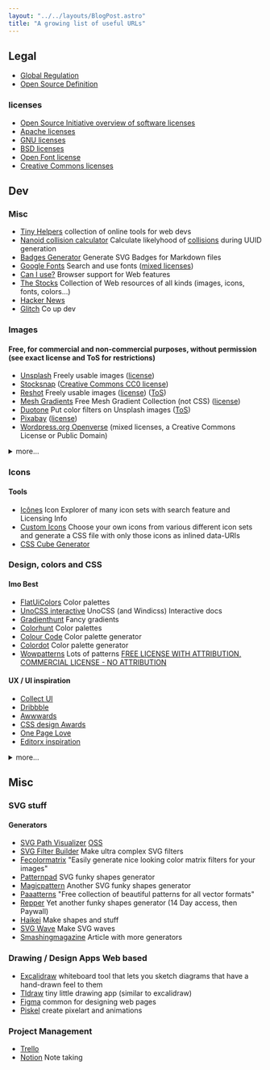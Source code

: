 ```yaml
---
layout: "../../layouts/BlogPost.astro"
title: "A growing list of useful URLs"
---
```


## Legal
- [Global Regulation](https://www.global-regulation.com/)
- [Open Source Definition](https://opensource.org/osd)

### licenses
- [Open Source Initiative overview of software licenses](https://opensource.org/licenses/)
- [Apache licenses](https://www.apache.org/licenses/)
- [GNU licenses](https://www.gnu.org/licenses/)
- [BSD licenses](https://en.wikipedia.org/wiki/BSD_licenses)
- [Open Font license](https://scripts.sil.org/cms/scripts/page.php?site_id=nrsi&id=OFL)
- [Creative Commons licenses](https://creativecommons.org/licenses/?lang=en)

## Dev

### Misc
- [Tiny Helpers](https://tiny-helpers.dev/) collection of online tools for web devs
- [Nanoid collision calculator](https://zelark.github.io/nano-id-cc/) Calculate likelyhood of [collisions](https://en.wikipedia.org/wiki/Universally_unique_identifier#Collisions) during UUID generation
- [Badges Generator](https://mdb.pushkaryadav.in/) Generate SVG Badges for Markdown files
- [Google Fonts](https://fonts.google.com/) Search and use fonts ([mixed licenses](https://github.com/google/fonts))
- [Can I use?](https://caniuse.com/) Browser support for Web features
- [The Stocks](http://thestocks.im/) Collection of Web resources of all kinds (images, icons, fonts, colors...)
- [Hacker News](https://news.ycombinator.com/)
- [Glitch](https://glitch.com) Co up dev

### Images

#### Free, for commercial and non-commercial purposes, without permission (see exact license and ToS for restrictions)
- [Unsplash](https://unsplash.com/) Freely usable images ([license](https://unsplash.com/license))
- [Stocksnap](https://stocksnap.io/) ([Creative Commons CC0 license](https://stocksnap.io/license))
- [Reshot](https://www.reshot.com/) Freely usable images ([license](https://www.reshot.com/license/)) ([ToS](https://www.reshot.com/terms/))
- [Mesh Gradients](https://products.ls.graphics/mesh-gradients/) Free Mesh Gradient Collection (not CSS) ([license](https://www.ls.graphics/license))
- [Duotone](https://duotone.shapefactory.co/) Put color filters on Unsplash images ([ToS](https://shapefactory.co/terms))
- [Pixabay](https://pixabay.com/) ([license](https://pixabay.com/service/license/))
- [Wordpress.org Openverse](https://wordpress.org/openverse/) (mixed licenses, a Creative Commons License or Public Domain)

<details>

<summary>more...</summary>

#### Other

- [Uifaces](https://www.uifaces.co/) aggregates various free avatar placeholder sources that you can use in your design mockups
- [Pngtree](https://pngtree.com/) Royalty Free PNG Images, Vectors, Backgrounds... ([license](https://pngtree.com/legal/license-terms))
- [Getty Images](https://www.gettyimages.de/) Royalty Free ([license](https://www.gettyimages.com/eula))
- [Shopify Burst](https://burst.shopify.com/free-images) collections of royalty-free images ([ToS](https://burst.shopify.com/legal/terms))
- [Tookapic](https://tookapic.com/)
- [Shutterstock](https://www.shutterstock.com/)
- [Istockphoto](https://www.istockphoto.com/)

</details>

### Icons

#### Tools
- [Icônes](https://icones.js.org/) Icon Explorer of many icon sets with search feature and Licensing Info
- [Custom Icons](https://benjaminaster.com/icons/) Choose your own icons from various different icon sets and generate a CSS file with only those icons as inlined data-URIs
- [CSS Cube Generator](https://css-cube-generator.netlify.app/)

### Design, colors and CSS

#### Imo Best
- [FlatUiColors](https://flatuicolors.com/) Color palettes
- [UnoCSS interactive](https://uno.antfu.me/) UnoCSS (and Windicss) Interactive docs
- [Gradienthunt](https://gradienthunt.com/) Fancy gradients
- [Colorhunt](https://colorhunt.co/) Color palettes
- [Colour Code](https://www.toptal.com/designers/colourcode) Color palette generator
- [Colordot](https://color.hailpixel.com/) Color palette generator
- [Wowpatterns](https://www.wowpatterns.com/free-vector-art) Lots of patterns [FREE LICENSE WITH ATTRIBUTION, COMMERCIAL LICENSE - NO ATTRIBUTION](https://www.wowpatterns.com/license)

#### UX / UI inspiration
- [Collect UI](https://collectui.com/)
- [Dribbble](https://dribbble.com) 
- [Awwwards](https://www.awwwards.com/) 
- [CSS design Awards](https://www.cssdesignawards.com/) 
- [One Page Love](https://onepagelove.com/frames-system) 
- [Editorx inspiration](https://www.editorx.com/inspiration)

<details>
<summary>more...</summary>

#### Colors & Color palettes

- [Materialuicolors](http://materialuicolors.co/)
- [Color Claim](https://vanschneider.com/colors)
- [Palettte](https://palettte.app/)
- [ColorDrop](https://colordrop.io/)
- [Culrs](https://www.culrs.com/)
- [Brandcolors](http://brandcolors.net/)
- [Branding Colors](https://branition.com/colors)
- [Materialpalettes](https://materialpalettes.com/)

#### Palette Generators

- [Htmlcolorcodes](https://htmlcolorcodes.com/)
- [Pigment](https://pigment.shapefactory.co/)
- [Coolors](https://coolors.co/)
- [Hello Color](https://jxnblk.github.io/hello-color/)
- [Palette Table](https://www.palettable.io/)
- [Cohesive Colors](https://javier.xyz/cohesive-colors/)

#### Gradients

- [Grabient](https://www.grabient.com/)
- [Uigradients](https://uigradients.com/)
- [Coolhue](https://webkul.github.io/coolhue/)
- [Blend](http://colinkeany.com/blend/) Gradient generator



</details>

## Misc

### SVG stuff

#### Generators

- [SVG Path Visualizer](https://svg-path-visualizer.netlify.app/) [OSS](https://github.com/mathieudutour/svg-path-visualizer)
- [SVG Filter Builder](https://svgfilters.com/) Make ultra complex SVG filters
- [Fecolormatrix](https://fecolormatrix.com/) "Easily generate nice looking color matrix filters for your images"
- [Patternpad](https://patternpad.com/editor.html) SVG funky shapes generator
- [Magicpattern](https://www.magicpattern.design/) Another SVG funky shapes generator
- [Paaatterns](https://products.ls.graphics/paaatterns/) "Free collection of beautiful patterns for all vector formats"
- [Repper](https://repper.app/) Yet another funky shapes generator (14 Day access, then Paywall)
- [Haikei](https://app.haikei.app/) Make shapes and stuff
- [SVG Wave](https://svgwave.in/) Make SVG waves
- [Smashingmagazine](https://www.smashingmagazine.com/2021/03/svg-generators/) Article with more generators

### Drawing / Design Apps Web based

- [Excalidraw](https://excalidraw.com/) whiteboard tool that lets you sketch diagrams that have a hand-drawn feel to them
- [Tldraw](https://www.tldraw.com/) tiny little drawing app (similar to excalidraw)
- [Figma](https://www.figma.com/) common for designing web pages
- [Piskel](https://www.piskelapp.com/) create pixelart and animations

### Project Management

- [Trello](https://trello.com)
- [Notion](https://www.notion.so/) Note taking
